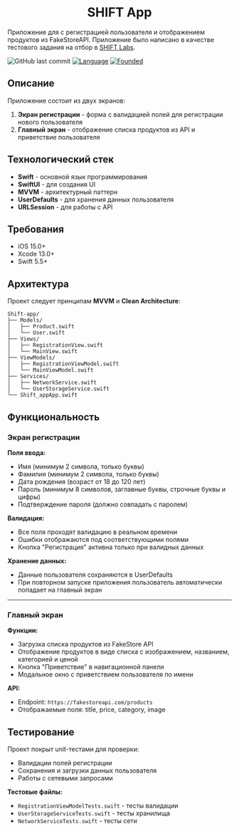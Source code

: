 <div align="center">
  <h1>SHIFT App</h1>
</div>

Приложение для с регистрацией пользователя и отображением продуктов из FakeStoreAPI.
Приложение было написано в качестве тестового задания на отбор в [SHIFT Labs](https://shiftproject.ru/lab/).

![GitHub last commit](https://img.shields.io/github/last-commit/ssukharev/Shift-app?label=Last%20Commit)
[![Language](https://img.shields.io/badge/Language-Swift-green.svg)]()
[![Founded](https://img.shields.io/badge/Founded-October_2025-ff69b4.svg)]()


## Описание

Приложение состоит из двух экранов:
1. **Экран регистрации** - форма с валидацией полей для регистрации нового пользователя
2. **Главный экран** - отображение списка продуктов из API и приветствие пользователя

## Технологический стек

- **Swift** - основной язык программирования
- **SwiftUI** - для создания UI
- **MVVM** - архитектурный паттерн
- **UserDefaults** - для хранения данных пользователя
- **URLSession** - для работы с API

## Требования

- iOS 15.0+
- Xcode 13.0+
- Swift 5.5+

## Архитектура

Проект следует принципам **MVVM** и **Clean Architecture**:

```
Shift-app/
├── Models/                 
│   ├── Product.swift
│   └── User.swift
├── Views/                  
│   ├── RegistrationView.swift
│   └── MainView.swift
├── ViewModels/           
│   ├── RegistrationViewModel.swift
│   └── MainViewModel.swift
├── Services/             
│   ├── NetworkService.swift
│   └── UserStorageService.swift
└── Shift_appApp.swift     
```

## Функциональность

### Экран регистрации

**Поля ввода:**
- Имя (минимум 2 символа, только буквы)
- Фамилия (минимум 2 символа, только буквы)
- Дата рождения (возраст от 18 до 120 лет)
- Пароль (минимум 8 символов, заглавные буквы, строчные буквы и цифры)
- Подтверждение пароля (должно совпадать с паролем)

**Валидация:**
- Все поля проходят валидацию в реальном времени
- Ошибки отображаются под соответствующими полями
- Кнопка "Регистрация" активна только при валидных данных

**Хранение данных:**
- Данные пользователя сохраняются в UserDefaults
- При повторном запуске приложения пользователь автоматически попадает на главный экран

---

### Главный экран

**Функции:**
- Загрузка списка продуктов из FakeStore API
- Отображение продуктов в виде списка с изображением, названием, категорией и ценой
- Кнопка "Приветствие" в навигационной панели
- Модальное окно с приветствием пользователя по имени

**API:**
- Endpoint: `https://fakestoreapi.com/products`
- Отображаемые поля: title, price, category, image


## Тестирование

Проект покрыт unit-тестами для проверки:
- Валидации полей регистрации
- Сохранения и загрузки данных пользователя
- Работы с сетевыми запросами

**Тестовые файлы:**
- `RegistrationViewModelTests.swift` - тесты валидации
- `UserStorageServiceTests.swift` - тесты хранилища
- `NetworkServiceTests.swift` - тесты сети

